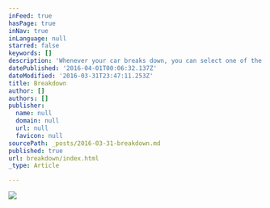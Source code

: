 ```yaml
---
inFeed: true
hasPage: true
inNav: true
inLanguage: null
starred: false
keywords: []
description: 'Whenever your car breaks down, you can select one of the following options: Locate the nearest workshop nearest to your breakdown area and send SOS request to find your location and rescue you; or Find the nearest tow truck without having to wait for hours; or Call your insurance company for rescue in case of major accident.  With just 2-taps on your handphone, you can be rescued.'
datePublished: '2016-04-01T00:06:32.137Z'
dateModified: '2016-03-31T23:47:11.253Z'
title: Breakdown
author: []
authors: []
publisher:
  name: null
  domain: null
  url: null
  favicon: null
sourcePath: _posts/2016-03-31-breakdown.md
published: true
url: breakdown/index.html
_type: Article

---
```

![](https://the-grid-user-content.s3-us-west-2.amazonaws.com/ccd69f60-8727-413a-ba41-2f0182faaa2c.png)